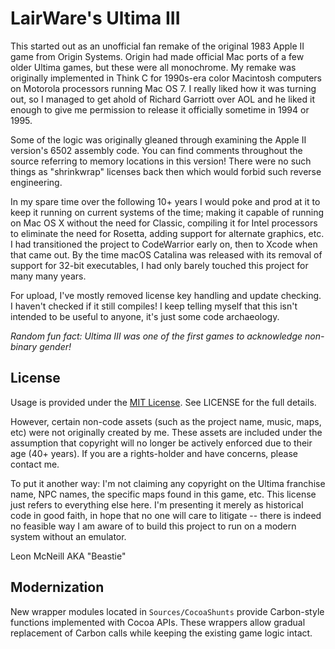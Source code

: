 # LairWare's Ultima III

This started out as an unofficial fan remake of the original 1983 Apple II game from Origin Systems.  Origin had made official Mac ports of a few older Ultima games, but these were all monochrome.  My remake was originally implemented in Think C for 1990s-era color Macintosh computers on Motorola processors running Mac OS 7.  I really liked how it was turning out, so I managed to get ahold of Richard Garriott over AOL and he liked it enough to give me permission to release it officially sometime in 1994 or 1995.

Some of the logic was originally gleaned through examining the Apple II version's 6502 assembly code.  You can find comments throughout the source referring to memory locations in this version!  There were no such things as "shrinkwrap" licenses back then which would forbid such reverse engineering.

In my spare time over the following 10+ years I would poke and prod at it to keep it running on current systems of the time; making it capable of running on Mac OS X without the need for Classic, compiling it for Intel processors to eliminate the need for Rosetta, adding support for alternate graphics, etc.  I had transitioned the project to CodeWarrior early on, then to Xcode when that came out.  By the time macOS Catalina was released with its removal of support for 32-bit executables, I had only barely touched this project for many many years.

For upload, I've mostly removed license key handling and update checking.  I haven't checked if it still compiles!  I keep telling myself that this isn't intended to be useful to anyone, it's just some code archaeology.

_Random fun fact: Ultima III was one of the first games to acknowledge non-binary gender!_

## License
Usage is provided under the [MIT License](http://opensource.org/licenses/mit-license.php). See LICENSE for the full details.

However, certain non-code assets (such as the project name, music, maps, etc) were not originally created by me. These assets are included under the assumption that copyright will no longer be actively enforced due to their age (40+ years). If you are a rights-holder and have concerns, please contact me.

To put it another way: I'm not claiming any copyright on the Ultima franchise name, NPC names, the specific maps found in this game, etc.  This license just refers to everything else here.  I'm presenting it merely as historical code in good faith, in hope that no one will care to litigate -- there is indeed no feasible way I am aware of to build this project to run on a modern system without an emulator.

Leon McNeill AKA "Beastie"


## Modernization

New wrapper modules located in `Sources/CocoaShunts` provide Carbon-style functions implemented with Cocoa APIs. These wrappers allow gradual replacement of Carbon calls while keeping the existing game logic intact.
